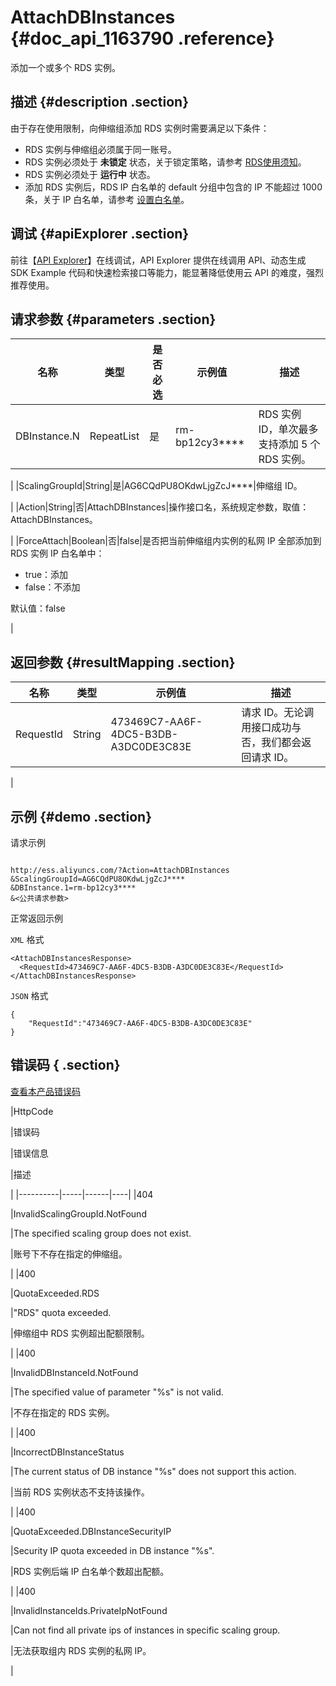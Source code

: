 # AttachDBInstances {#doc_api_1163790 .reference}

添加一个或多个 RDS 实例。

## 描述 {#description .section}

由于存在使用限制，向伸缩组添加 RDS 实例时需要满足以下条件：

-   RDS 实例与伸缩组必须属于同一账号。
-   RDS 实例必须处于 **未锁定** 状态，关于锁定策略，请参考 [RDS使用须知](~~41872~~)。
-   RDS 实例必须处于 **运行中** 状态。
-   添加 RDS 实例后，RDS IP 白名单的 default 分组中包含的 IP 不能超过 1000 条，关于 IP 白名单，请参考 [设置白名单](~~26198~~)。

## 调试 {#apiExplorer .section}

前往【[API Explorer](https://api.aliyun.com/#product=Ess&api=AttachDBInstances)】在线调试，API Explorer 提供在线调用 API、动态生成 SDK Example 代码和快速检索接口等能力，能显著降低使用云 API 的难度，强烈推荐使用。

## 请求参数 {#parameters .section}

|名称|类型|是否必选|示例值|描述|
|--|--|----|---|--|
|DBInstance.N|RepeatList|是|rm-bp12cy3\*\*\*\*|RDS 实例 ID，单次最多支持添加 5 个 RDS 实例。

 |
|ScalingGroupId|String|是|AG6CQdPU8OKdwLjgZcJ\*\*\*\*|伸缩组 ID。

 |
|Action|String|否|AttachDBInstances|操作接口名，系统规定参数，取值：AttachDBInstances。

 |
|ForceAttach|Boolean|否|false|是否把当前伸缩组内实例的私网 IP 全部添加到 RDS 实例 IP 白名单中：

 -   true：添加
-   false：不添加

 默认值：false

 |

## 返回参数 {#resultMapping .section}

|名称|类型|示例值|描述|
|--|--|---|--|
|RequestId|String|473469C7-AA6F-4DC5-B3DB-A3DC0DE3C83E|请求 ID。无论调用接口成功与否，我们都会返回请求 ID。

 |

## 示例 {#demo .section}

请求示例

``` {#request_demo}

http://ess.aliyuncs.com/?Action=AttachDBInstances
&ScalingGroupId=AG6CQdPU8OKdwLjgZcJ****
&DBInstance.1=rm-bp12cy3****
&<公共请求参数>

```

正常返回示例

`XML` 格式

``` {#xml_return_success_demo}
<AttachDBInstancesResponse>
  <RequestId>473469C7-AA6F-4DC5-B3DB-A3DC0DE3C83E</RequestId>
</AttachDBInstancesResponse>

```

`JSON` 格式

``` {#json_return_success_demo}
{
	"RequestId":"473469C7-AA6F-4DC5-B3DB-A3DC0DE3C83E"
}
```

## 错误码 { .section}

[查看本产品错误码](https://error-center.aliyun.com/status/product/Ess)

|HttpCode

|错误码

|错误信息

|描述

|
|----------|-----|------|----|
|404

|InvalidScalingGroupId.NotFound

|The specified scaling group does not exist.

|账号下不存在指定的伸缩组。

|
|400

|QuotaExceeded.RDS

|"RDS" quota exceeded.

|伸缩组中 RDS 实例超出配额限制。

|
|400

|InvalidDBInstanceId.NotFound

|The specified value of parameter "%s" is not valid.

|不存在指定的 RDS 实例。

|
|400

|IncorrectDBInstanceStatus

|The current status of DB instance "%s" does not support this action.

|当前 RDS 实例状态不支持该操作。

|
|400

|QuotaExceeded.DBInstanceSecurityIP

|Security IP quota exceeded in DB instance "%s".

|RDS 实例后端 IP 白名单个数超出配额。

|
|400

|InvalidInstanceIds.PrivateIpNotFound

|Can not find all private ips of instances in specific scaling group.

|无法获取组内 RDS 实例的私网 IP。

|

